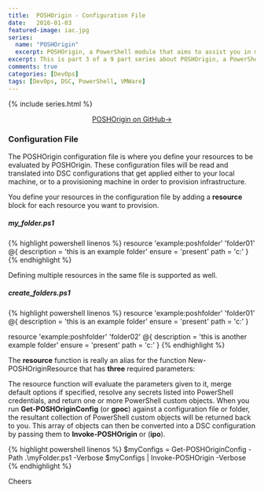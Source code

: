 ```yaml
---
title:  POSHOrigin - Configuration File
date:   2016-01-03
featured-image: iac.jpg
series:
  name: "POSHOrigin"
  excerpt: POSHOrigin, a PowerShell module that aims to assist you in managing your Infrastructure via custom PowerShell DSC resources.
excerpt: This is part 3 of a 9 part series about POSHOrigin, a PowerShell module that aims to assist you in managing your Infrastructure via custom PowerShell DSC resources.
comments: true
categories: [DevOps]
tags: [DevOps, DSC, PowerShell, VMWare]
---
```


{% include series.html %}

<p style="text-align: center;">
  <a target="_blank" class="btn small" href="https://github.com/devblackops/POSHOrigin">POSHOrigin on GitHub→</a>
</p>

### Configuration File

The POSHOrigin configuration file is where you define your resources to be evaluated by POSHOrigin. These configuration files will be read and translated into DSC configurations that get applied either to your local machine, or to a provisioning machine in order to provision infrastructure.

You define your resources in the configuration file by adding a **resource** block for each resource you want to provision.

##### my_folder.ps1
{% highlight powershell linenos %}
resource 'example:poshfolder' 'folder01' @{
    description = 'this is an example folder'
    ensure = 'present'
    path = 'c:\'
}
{% endhighlight %}

Defining multiple resources in the same file is supported as well.

##### create_folders.ps1

{% highlight powershell linenos %}
resource 'example:poshfolder' 'folder01' @{
    description = 'this is an example folder'
    ensure = 'present'
    path = 'c:\'
}

resource 'example:poshfolder' 'folder02' @{
    description = 'this is another example folder'
    ensure = 'present'
    path = 'c:\'
}
{% endhighlight %}


The **resource** function is really an alias for the function New-POSHOriginResource that has **three** required parameters:

The resource function will evaluate the parameters given to it, merge default options if specified, resolve any secrets listed into PowerShell credentials, and return one or more PowerShell custom objects. When you run **Get-POSHOriginConfig** (or **gpoc**) against a configuration file or folder, the resultant collection of PowerShell custom objects will be returned back to you. This array of objects can then be converted into a DSC configuration by passing them to **Invoke-POSHOrigin** or (**ipo**).

{% highlight powershell linenos %}
$myConfigs = Get-POSHOriginConfig -Path .\myFolder.ps1 -Verbose
$myConfigs | Invoke-POSHOrigin -Verbose
{% endhighlight %}

Cheers
